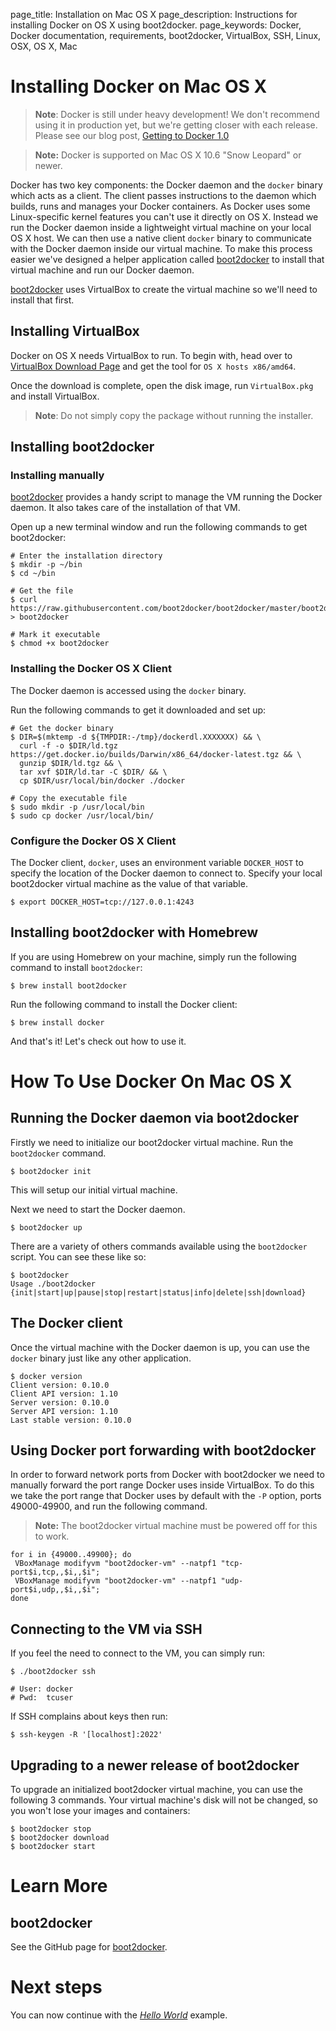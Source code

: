 page_title: Installation on Mac OS X
page_description: Instructions for installing Docker on OS X using boot2docker.
page_keywords: Docker, Docker documentation, requirements, boot2docker, VirtualBox, SSH, Linux, OSX, OS X, Mac

# Installing Docker on Mac OS X

> **Note**:
> Docker is still under heavy development! We don't recommend using it in
> production yet, but we're getting closer with each release. Please see
> our blog post, [Getting to Docker 1.0](
> http://blog.docker.io/2013/08/getting-to-docker-1-0/)

> **Note:**
> Docker is supported on Mac OS X 10.6 "Snow Leopard" or newer.

Docker has two key components: the Docker daemon and the `docker` binary
which acts as a client. The client passes instructions to the daemon
which builds, runs and manages your Docker containers. As Docker uses
some Linux-specific kernel features you can't use it directly on OS X.
Instead we run the Docker daemon inside a lightweight virtual machine on your local
OS X host. We can then use a native client `docker` binary to communicate
with the Docker daemon inside our virtual machine. To make this process
easier we've designed a helper application called
[boot2docker](https://github.com/boot2docker/boot2docker) to install
that virtual machine and run our Docker daemon.

[boot2docker](https://github.com/boot2docker/boot2docker) uses
VirtualBox to create the virtual machine so we'll need to install that
first.

## Installing VirtualBox

Docker on OS X needs VirtualBox to run. To begin with, head over to
[VirtualBox Download Page](https://www.virtualbox.org/wiki/Downloads)
and get the tool for `OS X hosts x86/amd64`.

Once the download is complete, open the disk image, run `VirtualBox.pkg`
and install VirtualBox.

> **Note**:
> Do not simply copy the package without running the
> installer.

## Installing boot2docker

### Installing manually

[boot2docker](https://github.com/boot2docker/boot2docker) provides a
handy script to manage the VM running the Docker daemon. It also takes
care of the installation of that VM.

Open up a new terminal window and run the following commands to get
boot2docker:

    # Enter the installation directory
    $ mkdir -p ~/bin
    $ cd ~/bin

    # Get the file
    $ curl https://raw.githubusercontent.com/boot2docker/boot2docker/master/boot2docker > boot2docker

    # Mark it executable
    $ chmod +x boot2docker

### Installing the Docker OS X Client

The Docker daemon is accessed using the `docker` binary.

Run the following commands to get it downloaded and set up:

    # Get the docker binary
    $ DIR=$(mktemp -d ${TMPDIR:-/tmp}/dockerdl.XXXXXXX) && \
      curl -f -o $DIR/ld.tgz https://get.docker.io/builds/Darwin/x86_64/docker-latest.tgz && \
      gunzip $DIR/ld.tgz && \
      tar xvf $DIR/ld.tar -C $DIR/ && \
      cp $DIR/usr/local/bin/docker ./docker

    # Copy the executable file
    $ sudo mkdir -p /usr/local/bin
    $ sudo cp docker /usr/local/bin/

### Configure the Docker OS X Client

The Docker client, `docker`, uses an environment variable `DOCKER_HOST`
to specify the location of the Docker daemon to connect to. Specify your
local boot2docker virtual machine as the value of that variable.

    $ export DOCKER_HOST=tcp://127.0.0.1:4243

## Installing boot2docker with Homebrew

If you are using Homebrew on your machine, simply run the following
command to install `boot2docker`:

    $ brew install boot2docker

Run the following command to install the Docker client:

    $ brew install docker

And that's it! Let's check out how to use it.

# How To Use Docker On Mac OS X

## Running the Docker daemon via boot2docker

Firstly we need to initialize our boot2docker virtual machine. Run the
`boot2docker` command.

    $ boot2docker init

This will setup our initial virtual machine.

Next we need to start the Docker daemon.

    $ boot2docker up

There are a variety of others commands available using the `boot2docker`
script. You can see these like so:

    $ boot2docker
    Usage ./boot2docker {init|start|up|pause|stop|restart|status|info|delete|ssh|download}

## The Docker client

Once the virtual machine with the Docker daemon is up, you can use the `docker`
binary just like any other application.

    $ docker version
    Client version: 0.10.0
    Client API version: 1.10
    Server version: 0.10.0
    Server API version: 1.10
    Last stable version: 0.10.0

## Using Docker port forwarding with boot2docker

In order to forward network ports from Docker with boot2docker we need to
manually forward the port range Docker uses inside VirtualBox. To do
this we take the port range that Docker uses by default with the `-P`
option, ports 49000-49900, and run the following command.

> **Note:**
> The boot2docker virtual machine must be powered off for this
> to work.

    for i in {49000..49900}; do
     VBoxManage modifyvm "boot2docker-vm" --natpf1 "tcp-port$i,tcp,,$i,,$i";
     VBoxManage modifyvm "boot2docker-vm" --natpf1 "udp-port$i,udp,,$i,,$i";
    done

## Connecting to the VM via SSH

If you feel the need to connect to the VM, you can simply run:

    $ ./boot2docker ssh

    # User: docker
    # Pwd:  tcuser

If SSH complains about keys then run:

    $ ssh-keygen -R '[localhost]:2022'

## Upgrading to a newer release of boot2docker

To upgrade an initialized boot2docker virtual machine, you can use the
following 3 commands. Your virtual machine's disk will not be changed,
so you won't lose your images and containers:

    $ boot2docker stop
    $ boot2docker download
    $ boot2docker start

# Learn More

## boot2docker

See the GitHub page for
[boot2docker](https://github.com/boot2docker/boot2docker).

# Next steps

You can now continue with the [*Hello
World*](/examples/hello_world/#hello-world) example.

